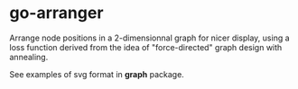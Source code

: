 
# go-arranger

Arrange node positions in a 2-dimensionnal graph for nicer display, using a loss function derived from the idea of "force-directed" graph design with annealing.

See examples of svg format in **graph** package.

